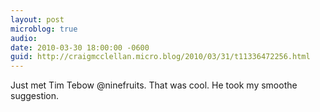 ```yaml
---
layout: post
microblog: true
audio: 
date: 2010-03-30 18:00:00 -0600
guid: http://craigmcclellan.micro.blog/2010/03/31/t11336472256.html
---
```

Just met Tim Tebow @ninefruits. That was cool. He took my smoothe suggestion.
